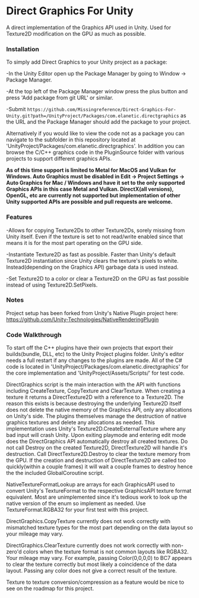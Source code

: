 # Direct Graphics For Unity
A direct implementation of the Graphics API used in Unity. Used for Texture2D modification on the GPU as much as possible. 

### Installation

To simply add Direct Graphics to your Unity project as a package:

-In the Unity Editor open up the Package Manager by going to Window -> Package Manager.

-At the top left of the Package Manager window press the plus button and press 'Add package from git URL' or similar.

-Submit ```https://github.com/Missingreference/Direct-Graphics-For-Unity.git?path=/UnityProject/Packages/com.elanetic.directgraphics``` as the URL and the Package Manager should add the package to your project.

Alternatively if you would like to view the code not as a package you can navigate to the subfolder in this repository located at 'UnityProject/Packages/com.elanetic.directgraphics'. In addition you can browse the C/C++ graphics code in the PluginSource folder with various projects to support different graphics APIs.

 **As of this time support is limited to Metal for MacOS and Vulkan for Windows. Auto Graphics must be disabled in Edit -> Project Settings -> Auto Graphics for Mac / Windows and have it set to the only supported Graphics APIs in this case Metal and Vulkan. DirectX(all versions), OpenGL, etc are currently not supported but implementation of other Unity supported APIs are possible and pull requests are welcome.**
  
### Features
 -Allows for copying Texture2Ds to other Texture2Ds, sorely missing from Unity itself. Even if the texture is set to not read/write enabled since that means it is for the most part operating on the GPU side.
 
 -Instantiate Texture2D as fast as possible. Faster than Unity's default Texture2D instantiation since Unity clears the texture's pixels to white. Instead(depending on the Graphics API) garbage data is used instead.
 
 -Set Texture2D to a color or clear a Texture2D on the GPU as fast possible instead of using Texture2D.SetPixels.

### Notes
  Project setup has been forked from Unity's Native Plugin project here: https://github.com/Unity-Technologies/NativeRenderingPlugin

### Code Walkthrough
  To start off the C++ plugins have their own projects that export their builds(bundle, DLL, etc) to the Unity Project plugins folder. Unity's editor needs a full restart if any changes to the plugins are made. All of the C# code is located in 'UnityProject/Packages/com.elanetic.directgraphics' for the core implementation and 'UnityProject/Assets/Scripts/' for test code.
  
  DirectGraphics script is the main interaction with the API with functions including CreateTexture, CopyTexture and ClearTexture. When creating a texture it returns a DirectTexture2D with a reference to a Texture2D. The reason this exists is because destroying the underlying Texture2D itself does not delete the native memory of the Graphics API, only any allocations on Unity's side. The plugins themselves manage the destruction of native graphics textures and delete any allocations as needed. This implementation uses Unity's Texture2D.CreateExternalTexture where any bad input will crash Unity. Upon exiting playmode and entering edit mode does the DirectGraphics API automatically destroy all created textures. Do not call Destroy on the created Texture2D, DirectTexture2D will handle it's destruction. Call DirectTexture2D.Destroy to clear the texture memory from the GPU. If the creation and destruction of DirectTexture2D are called too quickly(within a couple frames) it will wait a couple frames to destroy hence the the included GlobalCoroutine script.
  
  NativeTextureFormatLookup are arrays for each GraphicsAPI used to convert Unity's TextureFormat to the respective GraphicsAPI texture format equivalent. Most are unimplemented since it's tedious work to look up the native version of the enum so implement as needed. Use TextureFormat.RGBA32 for your first test with this project.
  
  DirectGraphics.CopyTexture currently does not work correctly with mismatched texture types for the most part depending on the data layout so your mileage may vary.
  
  DirectGraphics.ClearTexture currently does not work correctly with non-zero'd colors when the texture format is not common layouts like RGBA32. Your mileage may vary. For example, passing Color(0,0,0,0) to BC7 appears to clear the texture correctly but most likely a coincidence of the data layout. Passing any color does not give a correct result of the texture.
  
Texture to texture conversion/compression as a feature would be nice to see on the roadmap for this project.
